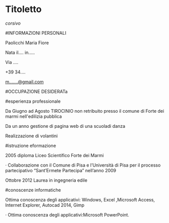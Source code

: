 # Titoletto

_corsivo_

#INFORMAZIONI PERSONALI

Paolicchi Maria Fiore

Nata il....   in.....

Via ....

+39 34....

m.......@gmail.com

#OCCUPAZIONE DESIDERATa



#esperienza professionale


Da Giugno ad Agosto TIROCINIO non retribuito presso il comune di Forte dei marmi nell'edilizia pubblica

Da un anno gestione di pagina web di una scuoladi danza

Realizzazione di volantini 

#istruzione eformazione
 
2005 diploma Liceo Scientifico Forte dei Marmi

· Collaborazione con il Comune di Pisa e l’Università di Pisa per il
processo partecipativo “Sant’Ermete Partecipa” nell’anno 2009

Ottobre 2012 Laurea in ingegneria edile 

#conoscenze informatiche

Ottima conoscenza degli applicativi: Windows, Excel ,Microsoft Access,
Internet Explorer, Autocad 2014, Gimp

· Ottima conoscenza degli applicativi:Microsoft PowerPoint.
